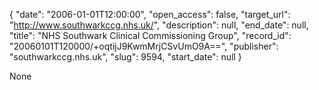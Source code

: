 {
  "date": "2006-01-01T12:00:00", 
  "open_access": false, 
  "target_url": "http://www.southwarkccg.nhs.uk/", 
  "description": null, 
  "end_date": null, 
  "title": "NHS Southwark Clinical Commissioning Group", 
  "record_id": "20060101T120000/+oqtijJ9KwmMrjCSvUmO9A==", 
  "publisher": "southwarkccg.nhs.uk", 
  "slug": 9594, 
  "start_date": null
}

None